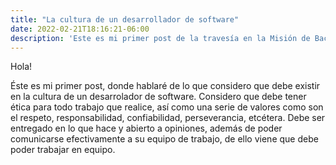 ```yaml
---
title: "La cultura de un desarrollador de software"
date: 2022-02-21T18:16:21-06:00
description: 'Este es mi primer post de la travesía en la Misión de Backend con Node JS de Launch X.'
---
```


Hola!

Éste es mi primer post, donde hablaré de lo que considero que debe existir en la cultura de un desarrolador de software.
Considero que debe tener ética para todo trabajo que realice, así como una serie de valores como son el respeto, responsabilidad, confiabilidad, perseverancia, etcétera.
Debe ser entregado en lo que hace y abierto a opiniones, además de poder comunicarse efectivamente a su equipo de trabajo, de ello viene que debe poder trabajar en equipo.


